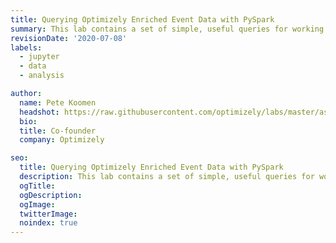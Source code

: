 ```yaml
---
title: Querying Optimizely Enriched Event Data with PySpark
summary: This lab contains a set of simple, useful queries for working with Optimizely Enriched Event data.
revisionDate: '2020-07-08'
labels:
  - jupyter
  - data
  - analysis

author:
  name: Pete Koomen
  headshot: https://raw.githubusercontent.com/optimizely/labs/master/assets/author-headshots/petekoomen.png
  bio:
  title: Co-founder
  company: Optimizely

seo:
  title: Querying Optimizely Enriched Event Data with PySpark
  description: This lab contains a set of simple, useful queries for working with Optimizely Enriched Event data.
  ogTitle:
  ogDescription:
  ogImage:
  twitterImage:
  noindex: true
---
```

